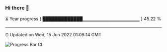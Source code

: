 ### Hi there 👋

⏳ Year progress { █████████████▁▁▁▁▁▁▁▁▁▁▁▁▁▁▁▁▁ } 45.22 %

---

⏰ Updated on Wed, 15 Jun 2022 01:09:14 GMT

![Progress Bar CI](https://github.com/liununu/liununu/workflows/Progress%20Bar%20CI/badge.svg)

